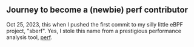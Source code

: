## Journey to become a (newbie) perf contributor

Oct 25, 2023, this when I pushed the first commit to my silly little eBPF project, "sberf". Yes, I stole this name from a prestigious performance analysis tool, [perf](https://perf.wiki.kernel.org/index.php/Main_Page). 
